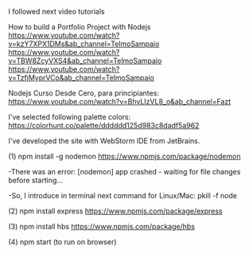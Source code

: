 


I followed next video tutorials

How to build a Portfolio Project with Nodejs
https://www.youtube.com/watch?v=kzY7XPX1DMs&ab_channel=TelmoSampaio
https://www.youtube.com/watch?v=TBW8ZcyVXS4&ab_channel=TelmoSampaio
https://www.youtube.com/watch?v=TzfjMyprVCo&ab_channel=TelmoSampaio

Nodejs Curso Desde Cero, para principiantes:
https://www.youtube.com/watch?v=BhvLIzVL8_o&ab_channel=Fazt

I've selected following palette colors:
https://colorhunt.co/palette/dddddd125d983c8dadf5a962

I've developed the site with WebStorm IDE from JetBrains.

(1) npm install -g nodemon
https://www.npmjs.com/package/nodemon

-There was an error:
[nodemon] app crashed - waiting for file changes before starting...

-So, I introduce in terminal next command for Linux/Mac:
pkill -f node


(2) npm install express
https://www.npmjs.com/package/express

(3) npm install hbs
https://www.npmjs.com/package/hbs

(4) npm start (to run on browser)